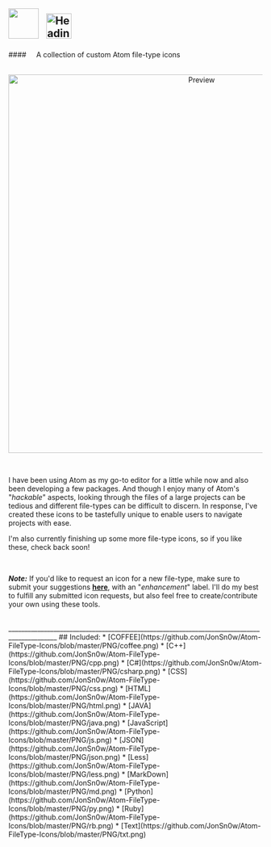 <img src="https://cloud.githubusercontent.com/assets/16360374/17991222/82596480-6af1-11e6-9c96-3e2996a8be5a.png" height="60"/> &nbsp;&nbsp;<img src="https://cloud.githubusercontent.com/assets/16360374/18599710/969f5a8e-7c0e-11e6-801f-5de5f1e35cd5.png" height="50" Title="Heading"/>  
------------------------------------------------------------------------------------------------------------------------
####&nbsp;&nbsp;&nbsp;&nbsp; A collection of custom Atom file-type icons  
<br>
    <p align="center">
        <img src="https://cloud.githubusercontent.com/assets/16360374/18630210/c95248d4-7e1f-11e6-8dda-c6c590dd53b3.png" width="750" title="Preview"/>
    <p/>
<br>

I have been using Atom as my go-to editor for a little while now and also been developing a few packages. And though I enjoy many of Atom's "*hackable*" aspects, looking through the files of a large projects can be tedious and different file-types can be difficult to discern. In response, I've created these icons to be tastefully unique to enable users to navigate projects with ease.  

  I'm also currently finishing up some more file-type icons, so if you like these, check back soon!  
  
<br>
  
  ***Note:*** If you'd like to request an icon for a new file-type, make sure to submit your suggestions [**here**](https://github.com/JonSn0w/Atom-FileType-Icons/Issues), with an "*enhancement*" label. I'll do my best to fulfill any submitted icon requests, but also feel free to create/contribute your own using these tools. 

<br>
_____________________________________________________________________________________________  
## Included:
  * [COFFEE](https://github.com/JonSn0w/Atom-FileType-Icons/blob/master/PNG/coffee.png)  
  * [C++](https://github.com/JonSn0w/Atom-FileType-Icons/blob/master/PNG/cpp.png)
  * [C#](https://github.com/JonSn0w/Atom-FileType-Icons/blob/master/PNG/csharp.png)
  * [CSS](https://github.com/JonSn0w/Atom-FileType-Icons/blob/master/PNG/css.png)
  * [HTML](https://github.com/JonSn0w/Atom-FileType-Icons/blob/master/PNG/html.png)
  * [JAVA](https://github.com/JonSn0w/Atom-FileType-Icons/blob/master/PNG/java.png)
  * [JavaScript](https://github.com/JonSn0w/Atom-FileType-Icons/blob/master/PNG/js.png)
  * [JSON](https://github.com/JonSn0w/Atom-FileType-Icons/blob/master/PNG/json.png)
  * [Less](https://github.com/JonSn0w/Atom-FileType-Icons/blob/master/PNG/less.png)
  * [MarkDown](https://github.com/JonSn0w/Atom-FileType-Icons/blob/master/PNG/md.png)
  * [Python](https://github.com/JonSn0w/Atom-FileType-Icons/blob/master/PNG/py.png)
  * [Ruby](https://github.com/JonSn0w/Atom-FileType-Icons/blob/master/PNG/rb.png)
  * [Text](https://github.com/JonSn0w/Atom-FileType-Icons/blob/master/PNG/txt.png)
